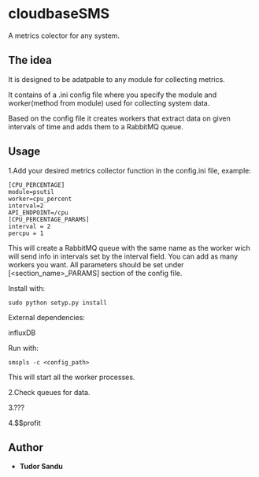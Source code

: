# cloudbaseSMS
A metrics colector for any system.

## The idea
It is designed to be adatpable to any module for collecting metrics.

It contains of a .ini config file where you specify the module and worker(method from module) used for collecting system data.

Based on the config file it creates workers that extract data on given intervals of time and adds them to a RabbitMQ queue.


## Usage
1.Add your desired metrics collector function in the config.ini file, example:
```
[CPU_PERCENTAGE]
module=psutil
worker=cpu_percent
interval=2
API_ENDPOINT=/cpu
[CPU_PERCENTAGE_PARAMS]
interval = 2
percpu = 1

```
This will create a RabbitMQ queue with the same name as the worker wich will send info in intervals set by the interval field.
You can add as many workers you want.
All parameters should be set under [<section_name>_PARAMS] section of the config file.

Install with:
```
sudo python setyp.py install

```
External dependencies:

influxDB

Run with:
```
smspls -c <config_path>

```

This will start all the worker processes.

2.Check queues for data.

3.???

4.$$profit

## Author

* **Tudor Sandu** 
